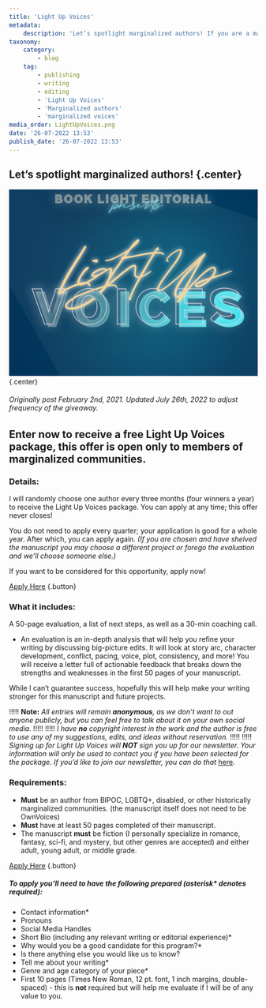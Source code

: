 ```yaml
---
title: 'Light Up Voices'
metadata:
    description: 'Let’s spotlight marginalized authors! If you are a marginalized author, enter now to receive a 50 page evaluation on your manuscript.'
taxonomy:
    category:
        - blog
    tag:
        - publishing
        - writing
        - editing
        - 'Light Up Voices'
        - 'Marginalized authors'
        - 'marginalized voices'
media_order: LightUpVoices.png
date: '26-07-2022 13:53'
publish_date: '26-07-2022 13:53'
---
```


## Let’s spotlight marginalized authors! {.center}

![Light Up Voices](LightUpVoices.png?cropResize=700,700){.center}

###### Originally post February 2nd, 2021. Updated July 26th, 2022 to adjust frequency of the giveaway.

## Enter now to receive a free Light Up Voices package, this offer is open **only** to members of marginalized communities.

### Details: 

I will randomly choose one author every three months (four winners a year) to receive the Light Up Voices package. You can apply at any time; this offer never closes!

You do not need to apply every quarter; your application is good for a whole year. After which, you can apply again. _(If you are chosen and have shelved the manuscript you may choose a different project or forego the evaluation and we’ll choose someone else.)_

If you want to be considered for this opportunity, apply now!

[Apply Here](https://forms.gle/ACdAMBCr54vDtixE8?target=_blank) {.button}

### What it includes: 

A 50-page evaluation, a list of next steps, as well as a 30-min coaching call. 

 * An evaluation is an in-depth analysis that will help you refine your writing by discussing big-picture edits. It will look at story arc, character development, conflict, pacing, voice, plot, consistency, and more! You will receive a letter full of actionable feedback that breaks down the strengths and weaknesses in the first 50 pages of your manuscript.

While I can’t guarantee success, hopefully this will help make your writing stronger for this manuscript and future projects.

!!!!! **Note:** _All entries will remain **anonymous**, as we don’t want to out anyone publicly, but you can feel free to talk about it on your own social media._
!!!!! 
!!!!! _I have **no** copyright interest in the work and the author is free to use any of my suggestions, edits, and ideas without reservation._
!!!!! 
!!!!! _Signing up for Light Up Voices will **NOT** sign you up for our newsletter. Your information will only be used to contact you if you have been selected for the package. If you’d like to join our newsletter, you can do that_ [here](http://eepurl.com/dk655n?target=_blank).


### Requirements: 

 * **Must** be an author from BIPOC, LGBTQ+, disabled, or other historically marginalized communities. (the manuscript itself does not need to be OwnVoices)
 * **Must** have at least 50 pages completed of their manuscript. 
 * The manuscript **must** be fiction (I personally specialize in romance, fantasy, sci-fi, and mystery, but other genres are accepted) and either adult, young adult, or middle grade. 

[Apply Here](https://forms.gle/ACdAMBCr54vDtixE8?target=_blank) {.button}

##### **To apply you’ll need to have the following prepared (asterisk\* denotes required):**

 * Contact information*
 * Pronouns
 * Social Media Handles
 * Short Bio (including any relevant writing or editorial experience)*
 * Why would you be a good candidate for this program?*
 * Is there anything else you would like us to know?
 * Tell me about your writing*
 * Genre and age category of your piece*
 * First 10 pages (Times New Roman, 12 pt. font, 1 inch margins, double-spaced) - this is **not** required but will help me evaluate if I will be of any value to you.